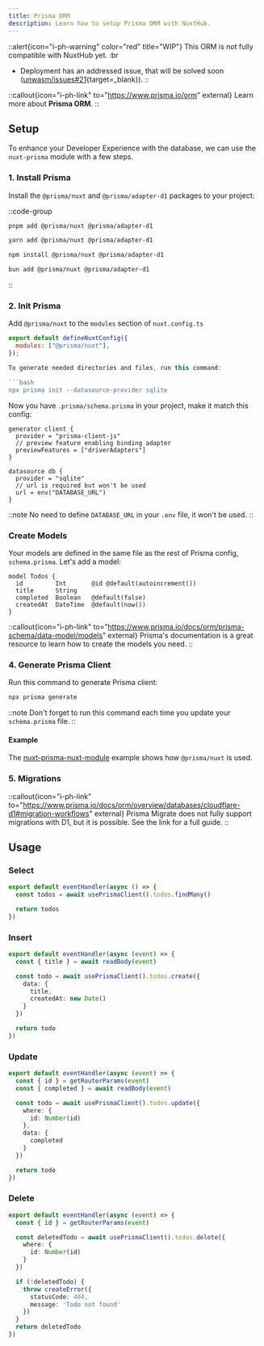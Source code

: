 ```yaml
---
title: Prisma ORM
description: Learn how to setup Prisma ORM with NuxtHub.
---
```


::alert{icon="i-ph-warning" color="red" title="WIP"}
This ORM is not fully compatible with NuxtHub yet.
:br
- Deployment has an addressed issue, that will be solved soon ([unwasm/issues#21](https://github.com/unjs/unwasm/issues/21){target=_blank}).
::

::callout{icon="i-ph-link" to="https://www.prisma.io/orm" external}
Learn more about **Prisma ORM**.
::

## Setup

To enhance your Developer Experience with the database, we can use the `nuxt-prisma` module with a few steps.

### 1. Install Prisma

Install the `@prisma/nuxt` and `@prisma/adapter-d1` packages to your project:

::code-group
```bash [pnpm]
pnpm add @prisma/nuxt @prisma/adapter-d1
```
```bash [yarn]
yarn add @prisma/nuxt @prisma/adapter-d1
```
```bash [npm]
npm install @prisma/nuxt @prisma/adapter-d1
```
```bash [bun]
bun add @prisma/nuxt @prisma/adapter-d1
```
::

### 2. Init Prisma

Add `@prisma/nuxt` to the `modules` section of `nuxt.config.ts`
```javascript
export default defineNuxtConfig({
  modules: ["@prisma/nuxt"],
});

To generate needed directories and files, run this command:

```bash
npx prisma init --datasource-provider sqlite
```

Now you have `.prisma/schema.prisma` in your project, make it match this config:

```[schema.prisma]
generator client {
  provider = "prisma-client-js"
  // preview feature enabling binding adapter
  previewFeatures = ["driverAdapters"]
}

datasource db {
  provider = "sqlite"
  // url is required but won't be used
  url = env("DATABASE_URL")
}
```

::note
No need to define `DATABASE_URL` in your `.env` file, it won't be used.
::

### Create Models

Your models are defined in the same file as the rest of Prisma config, `schema.prisma`. Let's add a model:

```[schema.prisma]
model Todos {
  id         Int       @id @default(autoincrement())
  title      String
  completed  Boolean   @default(false)
  createdAt  DateTime  @default(now())
}
```

::callout{icon="i-ph-link" to="https://www.prisma.io/docs/orm/prisma-schema/data-model/models" external}
Prisma's documentation is a great resource to learn how to create the models you need.
::

### 4. Generate Prisma Client

Run this command to generate Prisma client:

```bash
npx prisma generate
```

::note
Don't forget to run this command each time you update your `schema.prisma` file.
::

#### Example

The [nuxt-prisma-nuxt-module](https://github.com/prisma/prisma-examples/tree/latest/typescript/nuxt-prisma-nuxt-module) example shows how `@prisma/nuxt` is used.


### 5. Migrations

::callout{icon="i-ph-link" to="https://www.prisma.io/docs/orm/overview/databases/cloudflare-d1#migration-workflows" external}
Prisma Migrate does not fully support migrations with D1, but it is possible. See the link for a full guide.
::

## Usage

### Select

```ts [server/api/todos/index.get.ts]
export default eventHandler(async () => {
  const todos = await usePrismaClient().todos.findMany()

  return todos
})
```

### Insert

```ts [server/api/todos/index.post.ts]
export default eventHandler(async (event) => {
  const { title } = await readBody(event)

  const todo = await usePrismaClient().todos.create({
    data: {
      title,
      createdAt: new Date()
    }
  })

  return todo
})
```

### Update

```ts [server/api/todos/[id].patch.ts]
export default eventHandler(async (event) => {
  const { id } = getRouterParams(event)
  const { completed } = await readBody(event)

  const todo = await usePrismaClient().todos.update({
    where: {
      id: Number(id)
    },
    data: {
      completed
    }
  })

  return todo
})
```

### Delete

```ts [server/api/todos/[id].delete.ts]
export default eventHandler(async (event) => {
  const { id } = getRouterParams(event)

  const deletedTodo = await usePrismaClient().todos.delete({
    where: {
      id: Number(id)
    }
  })

  if (!deletedTodo) {
    throw createError({
      statusCode: 404,
      message: 'Todo not found'
    })
  }
  return deletedTodo
})
```
